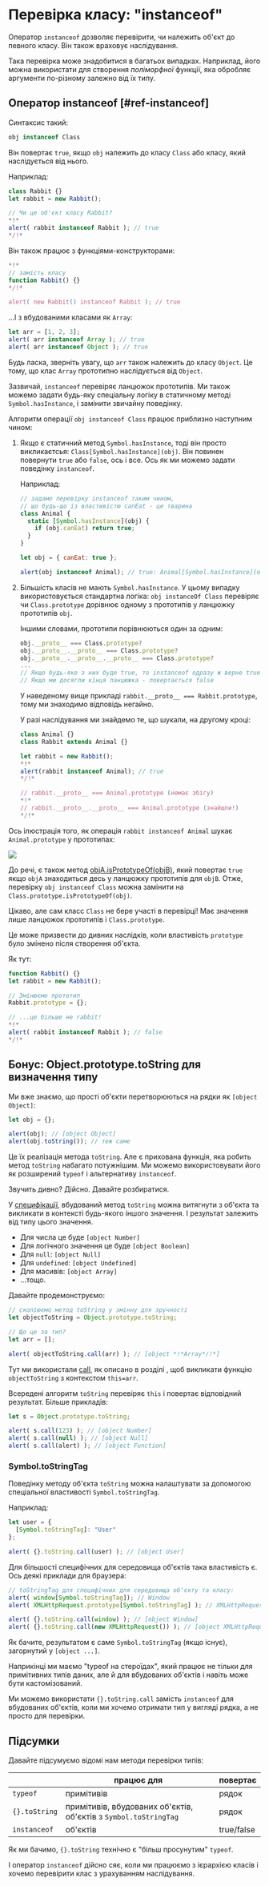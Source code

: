 # Перевірка класу: "instanceof"

Оператор `instanceof` дозволяє перевірити, чи належить об'єкт до певного класу. Він також враховує наслідування.

Така перевірка може знадобитися в багатьох випадках. Наприклад, його можна використати для створення *поліморфної* функції, яка обробляє аргументи по-різному залежно від їх типу.

## Оператор instanceof [#ref-instanceof]

Синтаксис такий:
```js
obj instanceof Class
```

Він повертає `true`, якщо `obj` належить до класу `Class` або класу, який наслідується від нього.

Наприклад:

```js run
class Rabbit {}
let rabbit = new Rabbit();

// Чи це об'єкт класу Rabbit?
*!*
alert( rabbit instanceof Rabbit ); // true
*/!*
```

Він також працює з функціями-конструкторами:

```js run
*!*
// замість класу
function Rabbit() {}
*/!*

alert( new Rabbit() instanceof Rabbit ); // true
```

...І з вбудованими класами як `Array`:

```js run
let arr = [1, 2, 3];
alert( arr instanceof Array ); // true
alert( arr instanceof Object ); // true
```

Будь ласка, зверніть увагу, що `arr` також належить до класу `Object`. Це тому, що клас `Array` прототипно наслідується від `Object`.

Зазвичай, `instanceof` перевіряє ланцюжок прототипів. Ми також можемо задати будь-яку спеціальну логіку в статичному методі `Symbol.hasInstance`, і замінити звичайну поведінку.

Алгоритм операції `obj instanceof Class` працює приблизно наступним чином:

1. Якщо є статичний метод `Symbol.hasInstance`, тоді він просто викликаєтсья: `Class[Symbol.hasInstance](obj)`. Він повинен повернути `true` або `false`, ось і все. Ось як ми можемо задати поведінку `instanceof`.

    Наприклад:

    ```js run
    // задамо перевірку instanceof таким чином,
    // що будь-що із властивістю canEat - це тварина
    class Animal {
      static [Symbol.hasInstance](obj) {
        if (obj.canEat) return true;
      }
    }

    let obj = { canEat: true };

    alert(obj instanceof Animal); // true: Animal[Symbol.hasInstance](obj) було викликано
    ```

2. Більшість класів не мають `Symbol.hasInstance`. У цьому випадку використовується стандартна логіка: `obj instanceOf Class` перевіряє чи `Class.prototype` дорівнює одному з прототипів у ланцюжку прототипів `obj`.

    Іншими словами, прототипи порівнюються один за одним:
    ```js
    obj.__proto__ === Class.prototype?
    obj.__proto__.__proto__ === Class.prototype?
    obj.__proto__.__proto__.__proto__ === Class.prototype?
    ...
    // Якщо будь-яке з них буде true, то instanceof одразу ж верне true.
    // Якщо ми досягли кінця ланцюжка - повертається false
    ```

    У наведеному вище прикладі `rabbit.__proto__ === Rabbit.prototype`, тому ми знаходимо відповідь негайно.

    У разі наслідування ми знайдемо те, що шукали, на другому кроці:

    ```js run
    class Animal {}
    class Rabbit extends Animal {}

    let rabbit = new Rabbit();
    *!*
    alert(rabbit instanceof Animal); // true
    */!*

    // rabbit.__proto__ === Animal.prototype (немає збігу)
    *!*
    // rabbit.__proto__.__proto__ === Animal.prototype (знайшли!)
    */!*
    ```

Ось ілюстрація того, як операція `rabbit instanceof Animal` шукає `Animal.prototype` у прототипах:

![](instanceof.svg)

До речі, є також метод [objA.isPrototypeOf(objB)](mdn:js/object/isPrototypeOf), який повертає `true` якщо `objA` знаходиться десь у ланцюжку прототипів для `objB`. Отже, перевірку `obj instanceof Class` можна замінити на `Class.prototype.isPrototypeOf(obj)`.

Цікаво, але сам класс `Class` не бере участі в перевірці! Має значення лише ланцюжок прототипів і `Class.prototype`.

Це може призвести до дивних наслідків, коли властивість `prototype` було змінено після створення об'єкта.

Як тут:

```js run
function Rabbit() {}
let rabbit = new Rabbit();

// Змінюємо прототип
Rabbit.prototype = {};

// ...це більше не rabbit!
*!*
alert( rabbit instanceof Rabbit ); // false
*/!*
```

## Бонус: Object.prototype.toString для визначення типу

Ми вже знаємо, що прості об'єкти перетворюються на рядки як `[object Object]`:

```js run
let obj = {};

alert(obj); // [object Object]
alert(obj.toString()); // теж саме
```

Це їх реалізація метода `toString`. Але є прихована функція, яка робить метод `toString` набагато потужнішим. Ми можемо використовувати його як розширений `typeof` і альтернативу `instanceof`.

Звучить дивно? Дійсно. Давайте розбиратися.

У [специфікації](https://tc39.github.io/ecma262/#sec-object.prototype.tostring), вбудований метод `toString` можна витягнути з об'єкта та викликати в контексті будь-якого іншого значення. І результат залежить від типу цього значення.

- Для числа це буде `[object Number]`
- Для логічного значення це буде `[object Boolean]`
- Для `null`: `[object Null]`
- Для `undefined`: `[object Undefined]`
- Для масивів: `[object Array]`
- ...тощо.

Давайте продемонструємо:

```js run
// скопіюємо метод toString у змінну для зручності
let objectToString = Object.prototype.toString;

// Що це за тип?
let arr = [];

alert( objectToString.call(arr) ); // [object *!*Array*/!*]
```

Тут ми використали [call](mdn:js/function/call), як описано в розділі [](info:call-apply-decorators), щоб викликати функцію `objectToString` з контекстом `this=arr`.

Всередені алгоритм `toString` перевіряє `this` і повертає відповідний результат. Більше прикладів:

```js run
let s = Object.prototype.toString;

alert( s.call(123) ); // [object Number]
alert( s.call(null) ); // [object Null]
alert( s.call(alert) ); // [object Function]
```

### Symbol.toStringTag

Поведінку методу об'єкта `toString` можна налаштувати за допомогою спеціальної властивості `Symbol.toStringTag`.

Наприклад:

```js run
let user = {
  [Symbol.toStringTag]: "User"
};

alert( {}.toString.call(user) ); // [object User]
```

Для більшості специфічних для середовища об'єктів така властивість є. Ось деякі приклади для браузера:

```js run
// toStringTag для специфічних для середовища об'єкту та класу:
alert( window[Symbol.toStringTag]); // Window
alert( XMLHttpRequest.prototype[Symbol.toStringTag] ); // XMLHttpRequest

alert( {}.toString.call(window) ); // [object Window]
alert( {}.toString.call(new XMLHttpRequest()) ); // [object XMLHttpRequest]
```

Як бачите, результатом є саме `Symbol.toStringTag` (якщо існує), загорнутий у `[object ...]`.

Наприкінці ми маємо "typeof на стероїдах", який працює не тільки для примітивних типів даних, але й для вбудованих об'єктів і навіть може бути кастомізований.

Ми можемо використати `{}.toString.call` замість `instanceof` для вбудованих об'єктів, коли ми хочемо отримати тип у вигляді рядка, а не просто для перевірки.

## Підсумки

Давайте підсумуємо відомі нам методи перевірки типів:

|               | працює для   |  повертає      |
|---------------|-------------|---------------|
| `typeof`      | примітивів  |  рядок       |
| `{}.toString` | примітивів, вбудованих об'єктів, об'єктів з `Symbol.toStringTag`   |       рядок |
| `instanceof`  | об'єктів     |  true/false   |

Як ми бачимо, `{}.toString` технічно є "більш просунутим" `typeof`.

І оператор `instanceof` дійсно сяє, коли ми працюємо з ієрархією класів і хочемо перевірити клас з урахуванням наслідування.
